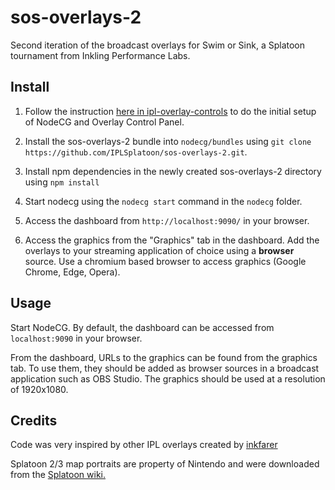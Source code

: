 # sos-overlays-2

Second iteration of the broadcast overlays for Swim or Sink, a Splatoon tournament from Inkling Performance Labs.

## Install

1. Follow the instruction [here in ipl-overlay-controls](https://github.com/inkfarer/ipl-overlay-controls) to do
   the initial setup of NodeCG and Overlay Control Panel.

2. Install the sos-overlays-2 bundle into `nodecg/bundles` using `git clone https://github.com/IPLSplatoon/sos-overlays-2.git`.

3. Install npm dependencies in the newly created sos-overlays-2 directory using `npm install`

3. Start nodecg using the `nodecg start` command in the `nodecg` folder.

4. Access the dashboard from `http://localhost:9090/` in your browser.

5. Access the graphics from the "Graphics" tab in the dashboard. Add the overlays to your streaming application of
   choice using a **browser** source. Use a chromium based browser to access graphics (Google Chrome, Edge, Opera).
   
## Usage

Start NodeCG. By default, the dashboard can be accessed from `localhost:9090` in your browser.

From the dashboard, URLs to the graphics can be found from the graphics tab. To use them, they should be added as
browser sources in a broadcast application such as OBS Studio. The graphics should be used at a resolution of
1920x1080.

## Credits

Code was very inspired by other IPL overlays created by [inkfarer](https://github.com/inkfarer)

Splatoon 2/3 map portraits are property of Nintendo and were downloaded from
the [Splatoon wiki.](https://splatoonwiki.org/)
